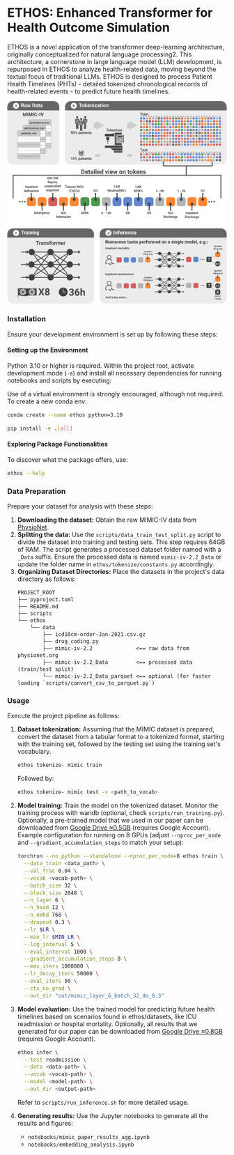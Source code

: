 # ETHOS: Enhanced Transformer for Health Outcome Simulation

ETHOS is a novel application of the transformer deep-learning architecture, originally
conceptualized for natural language processing2. This architecture, a cornerstone in large language
model (LLM) development, is repurposed in ETHOS to analyze health-related data, moving beyond the
textual focus of traditional LLMs. ETHOS is designed to process Patient Health Timelines (PHTs) -
detailed tokenized chronological records of health-related events - to predict future health
timelines.

![project_scheme](./figures/mimic_figure1_paper.png)

### Installation

Ensure your development environment is set up by following these steps:

#### Setting up the Environment

Python 3.10 or higher is required. Within the project root, activate development mode (`-e`)
and install all necessary dependencies for running notebooks and scripts by executing:

Use of a virtual environment is strongly encouraged, although not required.
To create a new conda env:

```bash
conda create --name ethos python=3.10
```

```bash
pip install -e .[all]
```

#### Exploring Package Functionalities

To discover what the package offers, use:

```bash
ethos --help
```

### Data Preparation

Prepare your dataset for analysis with these steps:

1. **Downloading the dataset:** Obtain the raw MIMIC-IV data
   from [PhysioNet](https://physionet.org/content/mimiciv/2.2/).
2. **Splitting the data:** Use the `scripts/data_train_test_split.py` script to divide the dataset
   into
   training and testing sets. This step requires 64GB of RAM. The script generates a processed
   dataset folder named with a `_Data` suffix. Ensure the processed data is
   named `mimic-iv-2.2_Data` or
   update the folder name in `ethos/tokenize/constants.py` accordingly.
3. **Organizing Dataset Directories:** Place the datasets in the project's data directory as
   follows:
   ```
   PROJECT_ROOT
   ├── pyproject.toml
   ├── README.md
   ├── scripts
   └── ethos
       └── data 
           ├── icd10cm-order-Jan-2021.csv.gz
           ├── drug_coding.py
           ├── mimic-iv-2.2              <== raw data from physionet.org
           ├── mimic-iv-2.2_Data         <== processed data (train/test split)
           └── mimic-iv-2.2_Data_parquet <== optional (for faster loading `scripts/convert_csv_to_parquet.py`)
   ```

### Usage

Execute the project pipeline as follows:

1. **Dataset tokenization:** Assuming that the MIMIC dataset is prepared, convert the dataset from
   a tabular format to a tokenized format, starting with the training set, followed by the testing
   set using the training set's vocabulary.
   ```bash
   ethos tokenize- mimic train 
   ```
   Followed by:
   ```bash
   ethos tokenize- mimic test -v <path_to_vocab>
   ```
2. **Model training:** Train the model on the tokenized dataset. Monitor the training process with
   wandb (optional, check `scripts/run_training.py`). Optionally, a pre-trained model that we used
   in our paper can be downloaded
   from [Google Drive ≈0.5GB](https://drive.google.com/file/d/1c8_OQadiHe0ZOoOdZuF-m0N3fbRnE1EP/view?usp=sharing)
   (requires Google Account).
   <br>
   Example configuration for running on 8 GPUs (adjust `--nproc_per_node`
   and `--gradient_accumulation_steps` to match your setup):

   ```bash
   torchrun --no_python --standalone --nproc_per_node=8 ethos train \
     --data_train <data_path> \
     --val_frac 0.04 \
     --vocab <vocab-path> \
     --batch_size 32 \
     --block_size 2048 \
     --n_layer 6 \
     --n_head 12 \
     --n_embd 768 \
     --dropout 0.3 \
     --lr $LR \
     --min_lr $MIN_LR \
     --log_interval 5 \
     --eval_interval 1000 \
     --gradient_accumulation_steps 8 \
     --max_iters 1000000 \
     --lr_decay_iters 50000 \
     --eval_iters 50 \
     --ctx_no_grad \
     --out_dir "out/mimic_layer_6_batch_32_do_0.3"
   ```

3. **Model evaluation:** Use the trained model for predicting future health timelines based on
   scenarios found in ethos/datasets, like ICU readmission or hospital mortality. Optionally, all
   results that we generated for our paper can be downloaded from [Google Drive ≈0.8GB](https://drive.google.com/file/d/1BgywarK7osx8xcyzZamOgSBhMJZqKlPy/view?usp=sharing) 
   (requires Google Account).
   ```bash
   ethos infer \
     --test readmission \
     --data <data-path> \
     --vocab <vocab-path> \
     --model <model-path> \
     --out_dir <output-path>
   ```
   Refer to `scripts/run_inference.sh` for more detailed usage.
4. **Generating results:** Use the Jupyter notebooks to generate all the results and figures:
    - `notebooks/mimic_paper_results_agg.ipynb`
    - `notebooks/embedding_analysis.ipynb`